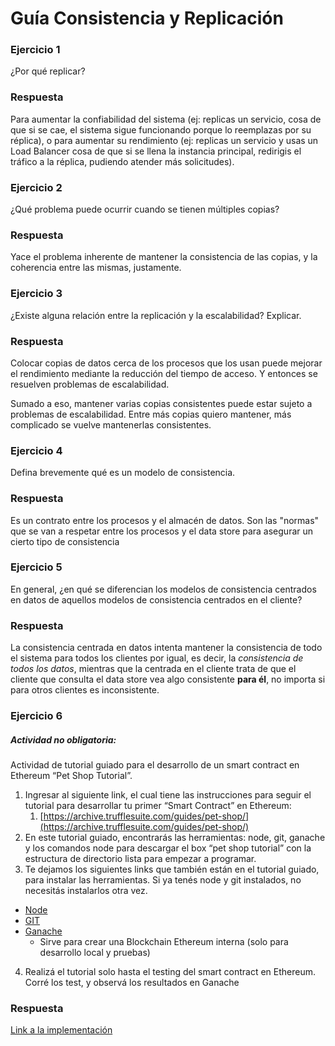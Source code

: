 # Guía Consistencia y Replicación
### Ejercicio 1
¿Por qué replicar?

### Respuesta
Para aumentar la confiabilidad del sistema (ej: replicas un servicio, cosa de que si se cae, el sistema sigue funcionando porque lo reemplazas por su réplica), o para aumentar su rendimiento (ej: replicas un servicio y usas un Load Balancer cosa de que si se llena la instancia principal, redirigis el tráfico a la réplica, pudiendo atender más solicitudes).

### Ejercicio 2
¿Qué problema puede ocurrir cuando se tienen múltiples copias?

### Respuesta
Yace el problema inherente de mantener la consistencia de las copias, y la coherencia entre las mismas, justamente.

### Ejercicio 3
¿Existe alguna relación entre la replicación y la escalabilidad? Explicar.

### Respuesta
Colocar copias de datos cerca de los procesos que los usan puede mejorar el rendimiento mediante la reducción del tiempo de acceso. Y entonces se resuelven problemas de escalabilidad.

Sumado a eso, mantener varias copias consistentes puede estar sujeto a problemas de escalabilidad. Entre más copias quiero mantener, más complicado se vuelve mantenerlas consistentes.

### Ejercicio 4
Defina brevemente qué es un modelo de consistencia.

### Respuesta
Es un contrato entre los procesos y el almacén de datos. Son las "normas" que se van a respetar entre los procesos y el data store para asegurar un cierto tipo de consistencia

### Ejercicio 5
En general, ¿en qué se diferencian los modelos de consistencia centrados en datos de aquellos modelos de consistencia centrados en el cliente?

### Respuesta
La consistencia centrada en datos intenta mantener la consistencia de todo el sistema para todos los clientes por igual, es decir, la _consistencia de todos los datos_, mientras que la centrada en el cliente trata de que el cliente que consulta el data store vea algo consistente **para él**, no importa si para otros clientes es inconsistente.

### Ejercicio 6
##### Actividad no obligatoria:
Actividad de tutorial guiado para el desarrollo de un smart contract en Ethereum “Pet Shop Tutorial”.
1. Ingresar al siguiente link, el cual tiene las instrucciones para seguir el tutorial para desarrollar tu primer “Smart Contract” en Ethereum:
   1. [https://archive.trufflesuite.com/guides/pet-shop/](https://archive.trufflesuite.com/guides/pet-shop/)
2. En este tutorial guiado, encontrarás las herramientas: node, git, ganache y los comandos node para descargar el box “pet shop tutorial” con la estructura de directorio lista para empezar a programar.
3. Te dejamos los siguientes links que también están en el tutorial guiado, para instalar las herramientas. Si ya tenés node y git instalados, no necesitás instalarlos otra vez.
 - [Node](https://nodejs.org/en/)
 - [GIT](https://git-scm.com/)
 - [Ganache](https://archive.trufflesuite.com/ganache/) 
   - Sirve para crear una Blockchain Ethereum interna (solo para desarrollo local y pruebas) 
4. Realizá el tutorial solo hasta el testing del smart contract en Ethereum. Corré los test, y observá los resultados en Ganache

### Respuesta
<!-- TODO: implementarlo -->
[Link a la implementación](https://github.com/FranCalveyra/distributed-systems/tree/main/src/Pr%C3%A1ctica/consistencia_replicacion/pet-shop-tutorial)
